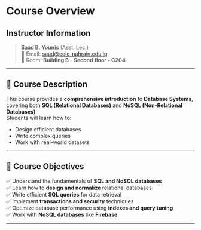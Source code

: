 # Course Overview

##  Instructor Information
> **Saad B. Younis** (Asst. Lec.)  
> 📧 Email: [saad@coie-nahrain.edu.iq](mailto:saad@coie-nahrain.edu.iq)  
> 🏢 Room: **Building B - Second floor - C204**  

---

## 📖 Course Description  
This course provides a **comprehensive introduction** to **Database Systems**, covering both **SQL (Relational Databases)** and **NoSQL (Non-Relational Databases)**.  
Students will learn how to:
- Design efficient databases  
- Write complex queries  
- Work with real-world datasets  

---

## 🎯 Course Objectives  
✅ Understand the fundamentals of **SQL and NoSQL databases**  
✅ Learn how to **design and normalize** relational databases  
✅ Write efficient **SQL queries** for data retrieval  
✅ Implement **transactions and security** techniques  
✅ Optimize database performance using **indexes and query tuning**  
✅ Work with **NoSQL databases** like **Firebase**  

---

